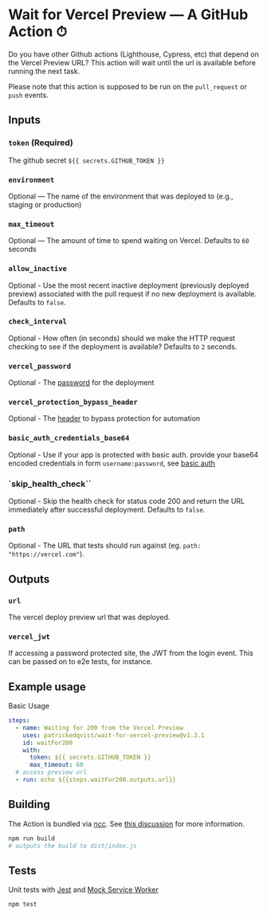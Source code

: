 # Wait for Vercel Preview — A GitHub Action ⏱

Do you have other Github actions (Lighthouse, Cypress, etc) that depend on the Vercel Preview URL? This action will wait until the url is available before running the next task.

Please note that this action is supposed to be run on the `pull_request` or `push` events.

## Inputs

### `token` (Required)

The github secret `${{ secrets.GITHUB_TOKEN }}`

### `environment`

Optional — The name of the environment that was deployed to (e.g., staging or production)

### `max_timeout`

Optional — The amount of time to spend waiting on Vercel. Defaults to `60` seconds

### `allow_inactive`

Optional - Use the most recent inactive deployment (previously deployed preview) associated with the pull request if
no new deployment is available. Defaults to `false`.

### `check_interval`

Optional - How often (in seconds) should we make the HTTP request checking to see if the deployment is available? Defaults to `2` seconds.

### `vercel_password`

Optional - The [password](https://vercel.com/docs/concepts/projects/overview#password-protection) for the deployment

### `vercel_protection_bypass_header`

Optional - The [header](https://vercel.com/docs/security/deployment-protection/methods-to-bypass-deployment-protection/protection-bypass-automation) to bypass protection for automation

### `basic_auth_credentials_base64`

Optional - Use if your app is protected with basic auth. provide your base64 encoded credentials in form `username:password`, see [basic auth](https://developer.mozilla.org/en-US/docs/Web/HTTP/Headers/Authorization#basic_authentication)

### `skip_health_check``
Optional - Skip the health check for status code 200 and return the URL immediately after successful deployment. Defaults to `false`.

### `path`

Optional - The URL that tests should run against (eg. `path: "https://vercel.com"`).

## Outputs

### `url`

The vercel deploy preview url that was deployed.

### `vercel_jwt`

If accessing a password protected site, the JWT from the login event. This can be passed on to e2e tests, for instance.

## Example usage

Basic Usage

```yaml
steps:
  - name: Waiting for 200 from the Vercel Preview
    uses: patrickedqvist/wait-for-vercel-preview@v1.3.1
    id: waitFor200
    with:
      token: ${{ secrets.GITHUB_TOKEN }}
      max_timeout: 60
  # access preview url
  - run: echo ${{steps.waitFor200.outputs.url}}
```

## Building

The Action is bundled via [ncc](https://github.com/vercel/ncc). See [this discussion](https://github.com/actions/hello-world-javascript-action/issues/12) for more information.

```sh
npm run build
# outputs the build to dist/index.js
```

## Tests

Unit tests with [Jest](https://jestjs.io/) and [Mock Service Worker](https://mswjs.io/)

```
npm test
```
